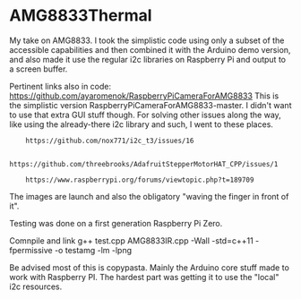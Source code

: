 # AMG8833Thermal
My take on AMG8833. I took the simplistic code using only a subset of the accessible capabilities and then combined it with the Arduino demo version, 
and also made it use the regular i2c libraries on Raspberry Pi and output to a screen buffer. 

Pertinent links also in code:
https://github.com/ayaromenok/RaspberryPiCameraForAMG8833
This is the simplistic version RaspberryPiCameraForAMG8833-master. I didn't want to use that extra GUI stuff though. 
For solving other issues along the way, like using the already-there i2c library and such, I went to these places. 

        https://github.com/nox771/i2c_t3/issues/16
        
        https://github.com/threebrooks/AdafruitStepperMotorHAT_CPP/issues/1
        
        https://www.raspberrypi.org/forums/viewtopic.php?t=189709
        

The images are launch and also the obligatory "waving the finger in front of it". 

Testing was done on a first generation Raspberry Pi Zero. 

Comnpile and link  g++ test.cpp AMG8833IR.cpp  -Wall -std=c++11   -fpermissive -o testamg -lm -lpng

Be advised most of this is copypasta. Mainly the Arduino core stuff made to work with Raspberry PI. The hardest part was getting it to use the "local" i2c resources. 
